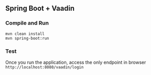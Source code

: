 ## Spring Boot + Vaadin

### Compile and Run

```
mvn clean install
mvn spring-boot:run
```

### Test

Once you run the application, access the only endpoint in browser `http://localhost:8080/vaadin/login`
